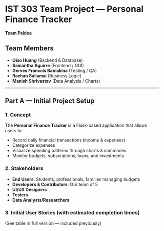 # IST 303 Team Project — Personal Finance Tracker  
**Team Paldea**

## Team Members
- **Qiao Huang** (Backend & Database)  
- **Samantha Aguirre** (Frontend / GUI)  
- **Gerves Francois Baniakina** (Testing / QA)  
- **Rachan Sailamai** (Business Logic)  
- **Manish Shrivastav** (Data Analysis / Charts)  

---

## Part A — Initial Project Setup
### 1. Concept  
The **Personal Finance Tracker** is a Flask-based application that allows users to:  
- Record daily financial transactions (income & expenses)  
- Categorize expenses  
- Visualize spending patterns through charts & summaries  
- Monitor budgets, subscriptions, loans, and investments  

### 2. Stakeholders
- **End Users**: Students, professionals, families managing budgets  
- **Developers & Contributors**: Our team of 5  
- **UI/UX Designers**  
- **Testers**  
- **Data Analysts/Researchers**  

### 3. Initial User Stories (with estimated completion times)
(See table in full version — included previously)
